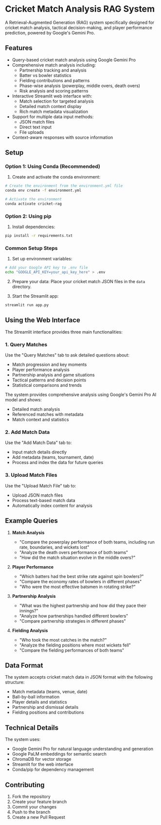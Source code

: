 # Cricket Match Analysis RAG System

A Retrieval-Augmented Generation (RAG) system specifically designed for cricket match analysis, tactical decision-making, and player performance prediction, powered by Google's Gemini Pro.

## Features

- Query-based cricket match analysis using Google Gemini Pro
- Comprehensive match analysis including:
  - Partnership tracking and analysis
  - Batter vs bowler statistics
  - Fielding contributions and patterns
  - Phase-wise analysis (powerplay, middle overs, death overs)
  - Risk analysis and scoring patterns
- Interactive Streamlit web interface with:
  - Match selection for targeted analysis
  - Detailed match context display
  - Rich match metadata visualization
- Support for multiple data input methods:
  - JSON match files
  - Direct text input
  - File uploads
- Context-aware responses with source information

## Setup

### Option 1: Using Conda (Recommended)

1. Create and activate the conda environment:
```bash
# Create the environment from the environment.yml file
conda env create -f environment.yml

# Activate the environment
conda activate cricket-rag
```

### Option 2: Using pip

1. Install dependencies:
```bash
pip install -r requirements.txt
```

### Common Setup Steps

1. Set up environment variables:
```bash
# Add your Google API key to .env file
echo "GOOGLE_API_KEY=your_api_key_here" > .env
```

2. Prepare your data:
Place your cricket match JSON files in the `data` directory.

3. Start the Streamlit app:
```bash
streamlit run app.py
```

## Using the Web Interface

The Streamlit interface provides three main functionalities:

### 1. Query Matches
Use the "Query Matches" tab to ask detailed questions about:
- Match progression and key moments
- Player performance analysis
- Partnership analysis and game situations
- Tactical patterns and decision points
- Statistical comparisons and trends

The system provides comprehensive analysis using Google's Gemini Pro AI model and shows:
- Detailed match analysis
- Referenced matches with metadata
- Match context and statistics

### 2. Add Match Data
Use the "Add Match Data" tab to:
- Input match details directly
- Add metadata (teams, tournament, date)
- Process and index the data for future queries

### 3. Upload Match Files
Use the "Upload Match File" tab to:
- Upload JSON match files
- Process text-based match data
- Automatically index content for analysis

## Example Queries

1. **Match Analysis**
   - "Compare the powerplay performance of both teams, including run rate, boundaries, and wickets lost"
   - "Analyze the death overs performance of both teams"
   - "How did the match situation evolve in the middle overs?"

2. **Player Performance**
   - "Which batters had the best strike rate against spin bowlers?"
   - "Compare the economy rates of bowlers in different phases"
   - "Who were the most effective batsmen in rotating strike?"

3. **Partnership Analysis**
   - "What was the highest partnership and how did they pace their innings?"
   - "Analyze how partnerships handled different bowlers"
   - "Compare partnership strategies in different phases"

4. **Fielding Analysis**
   - "Who took the most catches in the match?"
   - "Analyze the fielding positions where most wickets fell"
   - "Compare the fielding performances of both teams"

## Data Format

The system accepts cricket match data in JSON format with the following structure:
- Match metadata (teams, venue, date)
- Ball-by-ball information
- Player details and statistics
- Partnership and dismissal details
- Fielding positions and contributions

## Technical Details

The system uses:
- Google Gemini Pro for natural language understanding and generation
- Google PaLM embeddings for semantic search
- ChromaDB for vector storage
- Streamlit for the web interface
- Conda/pip for dependency management

## Contributing

1. Fork the repository
2. Create your feature branch
3. Commit your changes
4. Push to the branch
5. Create a new Pull Request
